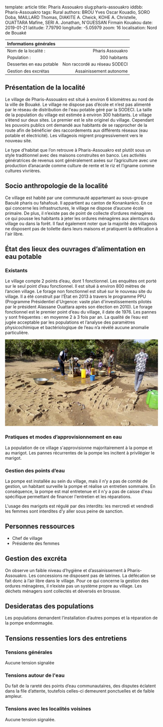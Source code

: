 template: article
title: Pharis Assouakro
slug:pharis-assouakro
iddbb: Pharis-Assouakro
tags: Rural
authors: BROU Yves Oscar Kouadio, SORO Doba, MAILLARD Thomas, DIAKITE A. Cheick, KOHE A. Christelle, OUATTARA Mafine, SERI A. Jonathan, N'GUESSAN Firmain Kouakou
date: 2019-01-21
latitude:  7.79790 
longitude: -5.05979 
zoom: 16
localisation: Nord de Bouaké


|Informations générales||
|:--|--:|
| Nom de la localité : | Pharis Assouakro | 
| Population : | 300 habitants | 
| Dessertes en eau potable | Non raccordé au réseau SODECI | 
| Gestion des excrétas | Assainissement autonome | 

## Présentation de la localité
Le village de Pharis-Assouakro est situé à environ 6 kilomètres au nord de la ville de Bouaké. Le village ne dispose pas d’école et n’est pas alimenté par le réseau de distribution de l'eau potable géré par la SODECI. La taille de la population du village est estimée à environ 300 habitants. Le village s’étend sur deux sites. Le premier est le site originel du village. Cependant les pouvoirs publics ont demandé aux habitants de se rapprocher de la route afin de bénéficier des raccordements aux différents réseaux (eau potable et électricité). Les villageois migrent progressivement vers le nouveau site.


Le type d’habitat que l’on retrouve à Pharis-Assouakro est plutôt sous un style traditionnel avec des maisons construites en banco. Les activités génératrices de revenus sont généralement axées sur l’agriculture avec une production d’anacarde comme culture de rente et le riz et l’igname comme cultures vivrières.

## Socio anthropologie de la localité 

Ce village est habité par une communauté appartenant au sous-groupe Baoulé pharis ou fahafouè. Il appartient au canton de Konankankro. En ce qui concerne les infrastructures, le village ne dispose d’aucune école primaire. De plus, il n’existe pas de point de collecte d’ordures ménagères ce qui pousse les habitants à jeter les ordures ménagères aux alentours du village ou dans la forêt. Il faut également noter que la majorité des villageois ne disposent pas de toilette dans leurs maisons et pratiquent la défécation à l'air libre.

## État des lieux des ouvrages d’alimentation en eau potable

### Existants
Le village compte 2 points d’eau, dont 1 fonctionnel. Les enquêtes ont porté sur le seul point d’eau fonctionnel. Il est situé à environ 800 mètres de l’ancien village. Le forage non fonctionnel est situé sur le nouveau site du village. Il a été construit par l’État en 2013 à travers le programme PPU (Programme Présidentiel d'Urgence: vaste plan d'investissements pilotés par le président Alassane Ouattara après son élection en 2010). 
Le forage fonctionnel est le premier point d’eau du village, il date de 1976. Les pannes y sont fréquentes : en moyenne 2 à 3 fois par an. La qualité de l’eau est jugée acceptable par les populations et l’analyse des paramètres physicochimique et bactériologique de l’eau n’a révélé aucune anomalie particulière. 


![PMH](images/Assouakro.jpg "PMH")

### Pratiques et modes d’approvisionnement en eau

La population de ce village s'approvisionne majoritairement à la pompe et au marigot. Les pannes récurrentes de la pompe les incitent à privilégier le marigot.



### Gestion des points d’eau

 La pompe est installée au sein du village, mais il n’y a pas de comité de gestion, un habitant surveille la pompe et réalise un entretien sommaire. En conséquence, la pompe est mal entretenue et il n'y a pas de caisse d'eau spécifique permettant de financer l'entretien et les réparations.


 L'usage des marigots est régulé par des interdits: les mercredi et vendredi les femmes sont interdites d’y aller sous peine de sanction.


## Personnes ressources


* Chef de village
* Présidente des femmes

## Gestion des excréta
On observe un faible niveau d’hygiène et d’assainissement à Pharis-Assouakro. Les concessions ne disposent pas de latrines. La défécation se fait donc à l’air libre dans le village. Pour ce qui concerne la gestion des ordures ménagères, il n’existe pas un système propre au village. Les déchets ménagers sont collectés et déversés en brousse. 

## Desideratas des populations
Les populations demandent l’installation d’autres pompes et la réparation de la pompe endommagée. 

## Tensions ressenties lors des entretiens

### Tensions générales
Aucune tension signalée

### Tensions autour de l'eau
Du fait de la rareté des points d’eau communautaires, des disputes éclatent dans la file d’attente, toutefois celles-ci demeurent ponctuelles et de faible ampleur.

### Tensions avec les localités voisines
Aucune tension signalée.
